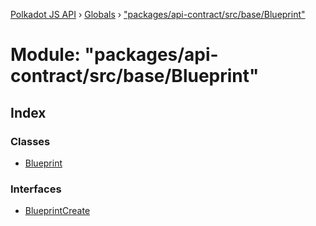 [Polkadot JS API](../README.md) › [Globals](../globals.md) › ["packages/api-contract/src/base/Blueprint"](_packages_api_contract_src_base_blueprint_.md)

# Module: "packages/api-contract/src/base/Blueprint"

## Index

### Classes

* [Blueprint](../classes/_packages_api_contract_src_base_blueprint_.blueprint.md)

### Interfaces

* [BlueprintCreate](../interfaces/_packages_api_contract_src_base_blueprint_.blueprintcreate.md)
